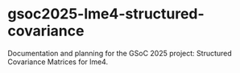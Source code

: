 # gsoc2025-lme4-structured-covariance
Documentation and planning for the GSoC 2025 project: Structured Covariance Matrices for lme4.

